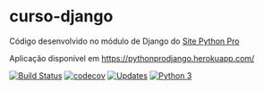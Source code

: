 # curso-django
Código desenvolvido no módulo de Django do [Site Python Pro](www.python.pro.br)

Aplicação disponível em https://pythonprodjango.herokuapp.com/

[![Build Status](https://travis-ci.com/github/Adrand/curso-django.svg?branch=master)](https://travis-ci.com/github/Adrand/curso-django)
[![codecov](https://codecov.io/gh/Adrand/curso-django/branch/master/graph/badge.svg)](https://codecov.io/gh/Adrand/curso-django)
[![Updates](https://pyup.io/repos/github/Adrand/curso-django/shield.svg)](https://pyup.io/repos/github/Adrand/curso-django/)
[![Python 3](https://pyup.io/repos/github/Adrand/curso-django/python-3-shield.svg)](https://pyup.io/repos/github/Adrand/curso-django/)
